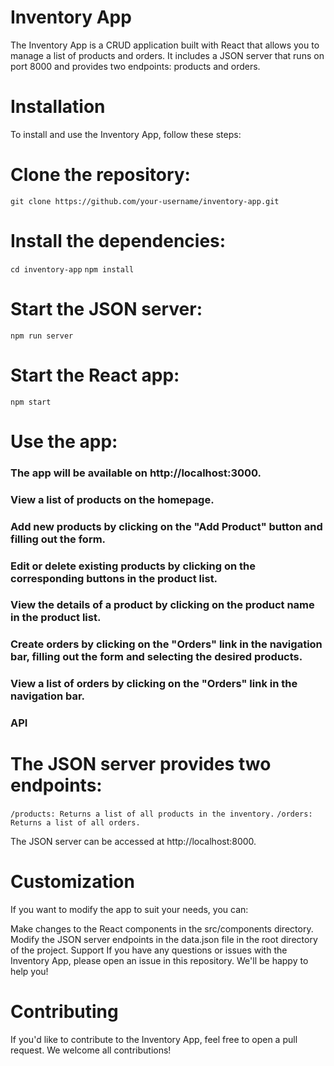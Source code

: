 # Inventory App
The Inventory App is a CRUD application built with React that allows you to manage a list of products and orders. It includes a JSON server that runs on port 8000 and provides two endpoints: products and orders.

# Installation
To install and use the Inventory App, follow these steps:

# Clone the repository:

`git clone https://github.com/your-username/inventory-app.git`

# Install the dependencies:

`cd inventory-app`
`npm install`


# Start the JSON server:

`npm run server`

# Start the React app:
`npm start`

# Use the app:
### The app will be available on http://localhost:3000.
### View a list of products on the homepage.
### Add new products by clicking on the "Add Product" button and filling out the form.
### Edit or delete existing products by clicking on the corresponding buttons in the product list.
### View the details of a product by clicking on the product name in the product list.
### Create orders by clicking on the "Orders" link in the navigation bar, filling out the form and selecting the desired products.
### View a list of orders by clicking on the "Orders" link in the navigation bar.
### API
# The JSON server provides two endpoints:

`/products: Returns a list of all products in the inventory.`
`/orders: Returns a list of all orders.`

The JSON server can be accessed at http://localhost:8000.

# Customization
If you want to modify the app to suit your needs, you can:

Make changes to the React components in the src/components directory.
Modify the JSON server endpoints in the data.json file in the root directory of the project.
Support
If you have any questions or issues with the Inventory App, please open an issue in this repository. We'll be happy to help you!

# Contributing
If you'd like to contribute to the Inventory App, feel free to open a pull request. We welcome all contributions!
